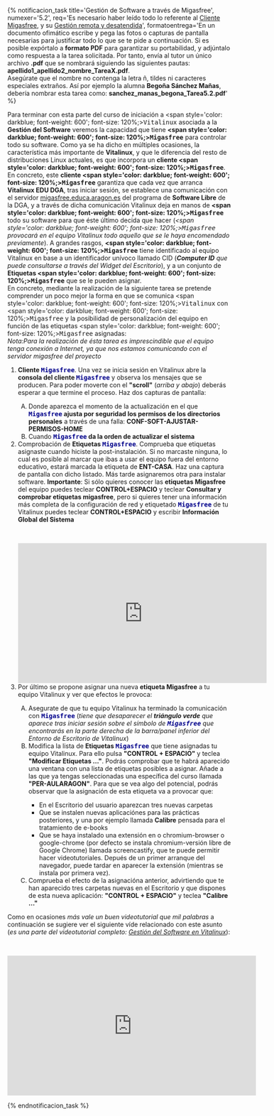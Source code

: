 {% notificacion_task title='Gestión de Software a través de Migasfree',
numexer='5.2',
req='Es necesario haber leído todo lo referente al <a href="./Parte_5-Cliente_migasfree.html">Cliente Migasfree</a>, y su <a href="./Parte_5-Gestion_del_software_mediante_migasfree.html">Gestión remota y desatendida</a>',
formatoentrega='En un documento ofimático escribe y pega las fotos o capturas de pantalla necesarias para justificar todo lo que se te pide a continuación. Si es posible expórtalo a <b>formato PDF</b> para garantizar su portabilidad, y adjúntalo como respuesta a la tarea solicitada. Por tanto, envía al tutor un único archivo <b>.pdf</b> que se nombrará siguiendo las siguientes pautas: <b>apellido1_apellido2_nombre_TareaX.pdf</b>.
<br>
Asegúrate que el nombre no contenga la letra ñ, tildes ni caracteres especiales extraños. Así por ejemplo la alumna <b>Begoña Sánchez Mañas</b>, debería nombrar esta tarea como: <b>sanchez_manas_begona_Tarea5.2.pdf</b>' %}

Para terminar con esta parte del curso de iniciación a <span style='color: darkblue; font-weight: 600'; font-size: 120%;><tt>Vitalinux</tt></span> asociada a la <b>Gestión del Software</b> veremos la capacidad que tiene <b><span style='color: darkblue; font-weight: 600'; font-size: 120%;><tt>Migasfree</tt></span></b> para controlar todo su software.  Como ya se ha dicho en múltiples ocasiones, la característica más importante de <b>Vitalinux</b>, y que le diferencia del resto de distribuciones Linux actuales, es que incorpora un <b>cliente <span style='color: darkblue; font-weight: 600'; font-size: 120%;><tt>Migasfree</tt></span></b>.  En concreto, este <b>cliente <span style='color: darkblue; font-weight: 600'; font-size: 120%;><tt>Migasfree</tt></span></b> garantiza que cada vez que arranca <b>Vitalinux EDU DGA</b>, tras iniciar sesión, se establece una comunicación con el servidor <a href="http://migasfree.educa.aragon.es">migasfree.educa.aragon.es</a> del programa de <b>Software Libre</b> de la DGA, y a través de dicha comunicación Vitalinux deja en manos de <b><span style='color: darkblue; font-weight: 600'; font-size: 120%;><tt>Migasfree</tt></span></b> todo su software para que éste último decida que hacer (<i><span style='color: darkblue; font-weight: 600'; font-size: 120%;><tt>Migasfree</tt></span> provocará en el equipo Vitalinux todo aquello que se le haya encomendado previamente</i>).  A grandes rasgos, <b><span style='color: darkblue; font-weight: 600'; font-size: 120%;><tt>Migasfree</tt></span></b> tiene identificado al equipo Vitalinux en base a un identificador unívoco llamado CID (<i><b>Computer ID</b> que puede consultarse a través del Widget del Escritorio</i>), y a un conjunto de <b>Etiquetas <span style='color: darkblue; font-weight: 600'; font-size: 120%;><tt>Migasfree</tt></span></b> que se le pueden asignar.
<br>
En concreto, mediante la realización de la siguiente tarea se pretende comprender un poco mejor la forma en que se comunica <span style='color: darkblue; font-weight: 600'; font-size: 120%;><tt>Vitalinux</tt></span> con <span style='color: darkblue; font-weight: 600'; font-size: 120%;><tt>Migasfree</tt></span> y la posibilidad de personalización del equipo en función de las etiquetas <span style='color: darkblue; font-weight: 600'; font-size: 120%;><tt>Migasfree</tt></span> asignadas:
<br><i>Nota:Para la realización de ésta tarea es imprescindible que el equipo tenga conexión a Internet, ya que nos estamos comunicando con el servidor migasfree del proyecto</i>
<ol>
<li>
<b>Cliente <span style='color: darkblue; font-weight: 600'; font-size: 120%;><tt>Migasfree</tt></span></b>. Una vez se inicia sesión en Vitalinux abre la <b>consola del cliente <span style='color: darkblue; font-weight: 600'; font-size: 120%;><tt>Migasfree</tt></span></b> y observa los mensajes que se producen. Para poder moverte con el <b>"scroll"</b> (<i>arriba y abajo</i>) deberás esperar a que termine el proceso. Haz dos capturas de pantalla:
</li>
    <ol type="A">
    <li>
    Donde aparezca el momento de la actualización en el que <b><span style='color: darkblue; font-weight: 600'; font-size: 120%;><tt>Migasfree</tt></span> ajusta por seguridad los permisos de los directorios personales</b> a través de una falla: <b>CONF-SOFT-AJUSTAR-PERMISOS-HOME</b>
    </li>
    <li>
    Cuando <b><span style='color: darkblue; font-weight: 600'; font-size: 120%;><tt>Migasfree</tt></span> da la orden de actualizar el sistema</b>
    </li>
    </ol>

<li>
Comprobación de <b>Etiquetas <span style='color: darkblue; font-weight: 600'; font-size: 120%;><tt>Migasfree</tt></span></b>. Comprueba que etiquetas asignaste cuando hiciste la post-instalación. Si no marcaste ninguna, lo cual es posible al marcar que ibas a usar el equipo fuera del entorno educativo, estará marcada la etiqueta de <b>ENT-CASA</b>. Haz una captura de pantalla con dicho listado. Más tarde asignaremos otra para instalar software.  <b>Importante</b>: Si sólo quieres conocer las <b>etiquetas Migasfree</b> del equipo puedes teclear <b>CONTROL+ESPACIO</b> y teclear <b>Consultar y comprobar etiquetas migasfree</b>, pero si quieres tener una información más completa de la configuración de red y etiquetado <span style='color: darkblue; font-weight: 600'; font-size: 120%;><tt>Migasfree</tt></span> de tu Vitalinux puedes teclear <b>CONTROL+ESPACIO</b> y escribir <b>Información Global del Sistema</b>
</li>

<br><div style='text-align: center;'>
<iframe width='560' height='315' src='https://www.youtube.com/embed/MiPYmOzlN4g' frameborder='0' allow='autoplay; encrypted-media' allowfullscreen></iframe>
</div>

<li>
Por último se propone asignar una nueva <b>etiqueta Migasfree</b> a tu equipo Vitalinux y ver que efectos le provoca:
</li>
<ol type="A">
<li>
Asegurate de que tu equipo Vitalinux ha terminado la comunicación con <span style='color: darkblue; font-weight: 600'; font-size: 120%;><tt>Migasfree</tt></span> (<i>tiene que desaparecer el <b>triángulo verde</b> que aparece tras iniciar sesión sobre el símbolo de <b><span style='color: darkblue; font-weight: 600'; font-size: 120%;><tt>Migasfree</tt></span></b> que encontrarás en la parte derecha de la barra/panel inferior del Entorno de Escritorio de Vitalinux</i>)
</li>
<li> Modifica la lista de <b>Etiquetas <span style='color: darkblue; font-weight: 600'; font-size: 120%;><tt>Migasfree</tt></span></b> que tiene asignadas tu equipo Vitalinux. Para ello pulsa <b>"CONTROL + ESPACIO"</b> y teclea <b>"Modificar Etiquetas ..."</b>.  Podrás comprobar que te habrá aparecido una ventana con una lista de etiquetas posibles a asignar.  Añade a las que ya tengas seleccionadas una específica del curso llamada <b>"PER-AULARAGON"</b>.  Para que se vea algo del potencial, podrás observar que la asignación de esta etiqueta va a provocar que:
</li>
    <ul>
    <li>
    En el Escritorio del usuario aparezcan tres nuevas carpetas
    </li>
    <li>
    Que se instalen nuevas aplicaciónes para las prácticas posteriores, y una por ejemplo llamada <b>Calibre</b> pensada para el tratamiento de e-books
    </li>
    <li>
    Que se haya instalado una extensión en o chromium-browser o google-chrome (por defecto se instala chromium-versión libre de Google Chrome) llamada screencastify, que te puede permitir hacer videotutoriales. Depués de un primer arranque del navegador, puede tardar en aparecer la extensión (mientras se instala por primera vez).
    </li>
    </ul>
<li>
Comprueba el efecto de la asignacióna anterior, advirtiendo que te han aparecido tres carpetas nuevas en el Escritorio y que dispones de esta nueva aplicación: <b>"CONTROL + ESPACIO"</b> y teclea <b>"Calibre ..."</b>
</li>

</ol>

</ol>

Como en ocasiones <i>más vale un buen videotutorial que mil palabras</i> a continuación se sugiere ver el siguiente víde  relacionado con este asunto (<i>es una parte del videotutorial completo: <a href="https://www.youtube.com/watch?v=8tBh8yz1FHY%7C">Gestión del Software en Vitalinux</a></i>):

<br><div style='text-align: center;'>
<iframe width='560' height='315' src='https://www.youtube.com/embed/KDsCDPKLDko' frameborder='0' allow='autoplay; encrypted-media' allowfullscreen></iframe>
</div>


{% endnotificacion_task %}
